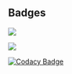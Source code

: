 ## Badges

![](https://api.codiga.io/project/31743/score/svg)


![](https://api.codiga.io/project/31743/status/svg)


[![Codacy Badge](https://app.codacy.com/project/badge/Grade/ce620913dcd946938b389c8acd01f6e5)](https://www.codacy.com/gh/Satesh1010/M2-EmbSys/dashboard?utm_source=github.com&amp;utm_medium=referral&amp;utm_content=Satesh1010/M2-EmbSys&amp;utm_campaign=Badge_Grade)
